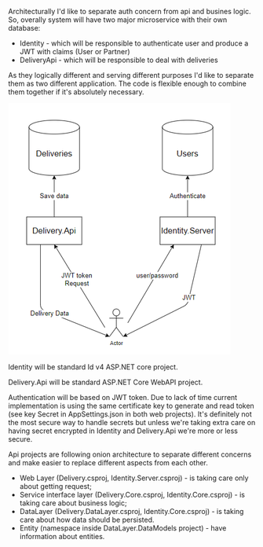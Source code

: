 Architecturally I'd like to separate auth concern from api and busines logic. So, overally system will have two major microservice with their own database:

- Identity - which will be responsible to authenticate user and produce a JWT with claims (User or Partner)
- DeliveryApi - which will be responsible to deal with deliveries

As they logically different and serving different purposes I'd like to separate them as two different application. The code is flexible enough to combine them together if it's absolutely necessary. 

![Architecture](images/Architecture.png)

Identity will be standard Id v4 ASP.NET core project.

Delivery.Api will be standard ASP.NET Core WebAPI project.

Authentication will be based on JWT token. Due to lack of time current implementation is using the same certificate key to generate and read token (see key Secret in AppSettings.json in both web projects). It's definitely not the most secure way to handle secrets but unless we're taking extra care on having secret encrypted in Identity and Delivery.Api we're more or less secure. 

Api projects are following onion architecture to separate different concerns and make easier to replace different aspects from each other.

- Web Layer (Delivery.csproj, Identity.Server.csproj) - is taking care only about getting request;
- Service interface layer (Delivery.Core.csproj, Identity.Core.csproj) - is taking care about business logic;
- DataLayer (Delivery.DataLayer.csproj, Identity.Core.csproj) - is taking care about how data should be persisted.
- Entity (namespace inside DataLayer.DataModels project) - have information about entities.
